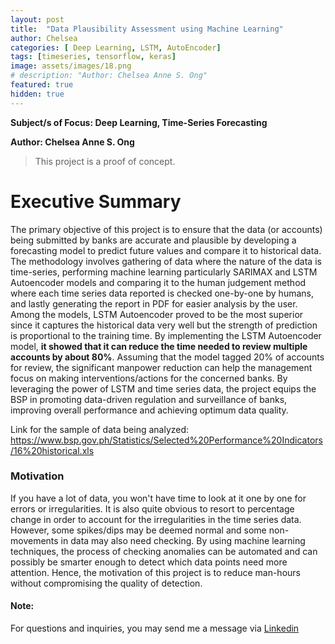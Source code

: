 ```yaml
---
layout: post
title:  "Data Plausibility Assessment using Machine Learning"
author: Chelsea
categories: [ Deep Learning, LSTM, AutoEncoder]
tags: [timeseries, tensorflow, keras]
image: assets/images/18.png
# description: "Author: Chelsea Anne S. Ong"
featured: true
hidden: true
---
```

**Subject/s of Focus: Deep Learning, Time-Series Forecasting**

**Author: Chelsea Anne S. Ong**

>This project is a proof of concept.

# Executive Summary

The primary objective of this project is to ensure that the data (or accounts) being submitted by banks are accurate and plausible by developing a forecasting model to predict future values and compare it to historical data. The methodology involves gathering of data where the nature of the data is time-series, performing machine learning particularly SARIMAX and LSTM Autoencoder models and comparing it to the human judgement method where each time series data reported is checked one-by-one by humans, and lastly generating the report in PDF for easier analysis by the user. Among the models, LSTM Autoencoder proved to be the most superior since it captures the historical data very well but the strength of prediction is proportional to the training time. By implementing the LSTM Autoencoder model, **it showed that it can reduce the time needed to review multiple accounts by about 80%**. Assuming that the model tagged 20% of accounts for review, the significant manpower reduction can help the management focus on making interventions/actions for the concerned banks. By leveraging the power of LSTM and time series data, the project equips the BSP in promoting data-driven regulation and surveillance of banks, improving overall performance and achieving optimum data quality.

Link for the sample of data being analyzed: https://www.bsp.gov.ph/Statistics/Selected%20Performance%20Indicators/16%20historical.xls

### Motivation

If you have a lot of data, you won't have time to look at it one by one for errors or irregularities. It is also quite obvious to resort to percentage change in order to account for the irregularities in the time series data. However, some spikes/dips may be deemed normal and some non-movements in data may also need checking. By using machine learning techniques, the process of checking anomalies can be automated and can possibly be smarter enough to detect which data points need more attention. Hence, the motivation of this project is to reduce man-hours without compromising the quality of detection.


#### Note:
For questions and inquiries, you may send me a message via [Linkedin](https://www.linkedin.com/in/ongchelseaanne)


<!-- #### How to use?

It's actually really simple! Add the rating in your YAML front matter. It also supports halfs: -->

<!-- ```html
---
layout: post
title:  "Inception Movie"
author: john
categories: [ Jekyll, tutorial ]
tags: [red, yellow]
image: assets/images/11.jpg
description: "My review of Inception movie. Actors, directing and more."
rating: 4.5
---
``` -->
